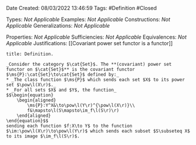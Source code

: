<br />
<br />

Date Created: 08/03/2022 13:46:59
Tags: #Definition #Closed 

Types: _Not Applicable_
Examples: _Not Applicable_
Constructions: _Not Applicable_
Generalizations: _Not Applicable_

Properties: _Not Applicable_
Sufficiencies: _Not Applicable_
Equivalences: _Not Applicable_
Justifications: [[Covariant power set functor is a functor]]

``` ad-Definition
title: Definition.

_Consider the category $\cat{Set}$. The **(covariant) power set functor on $\cat{Set}$** is the covariant functor $\ms{P}:\cat{Set}\to\cat{Set}$ defined by:_
* _The class function $\ms{P}$ which sends each set $X$ to its power set $\pow\l(X\r)$._
* _For all sets $X$ and $Y$, the function_
$$\begin{equation}
    \begin{aligned}
        \ms{P}:Y^X&\to\pow\l(Y\r)^{\pow\l(X\r)}\\
        f&\mapsto\l(S\mapsto\im_f\l(S\r)\r)
    \end{aligned}
\end{equation}$$
sending each function $f:X\to Y$ to the function $\im:\pow\l(X\r)\to\pow\l(Y\r)$ which sends each subset $S\subseteq X$ to its image $\im_f\l(S\r)$.

```
